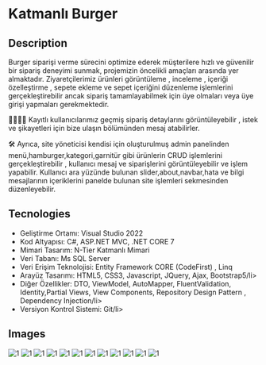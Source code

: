 <h1>Katmanlı Burger</h1>
<h2>Description</h2>
<p> Burger siparişi verme sürecini optimize ederek müşterilere hızlı ve güvenilir bir sipariş deneyimi sunmak, projemizin öncelikli amaçları arasında yer almaktadır. Ziyaretçilerimiz ürünleri görüntüleme , inceleme , içeriği özelleştirme , sepete ekleme ve sepet içeriğini düzenleme işlemlerini gerçekleştirebilir ancak sipariş tamamlayabilmek için üye olmaları veya üye girişi yapmaları gerekmektedir.

👨‍👩‍👧‍👦 Kayıtlı kullanıcılarımız geçmiş sipariş detaylarını görüntüleyebilir , istek ve şikayetleri için bize ulaşın bölümünden mesaj atabilirler.

🛠 Ayrıca, site yöneticisi kendisi için oluşturulmuş admin panelinden menü,hamburger,kategori,garnitür gibi ürünlerin CRUD işlemlerini gerçekleştirebilir , kullanıcı mesaj ve siparişlerini görüntüleyebilir ve işlem yapabilir. Kullanıcı ara yüzünde bulunan slider,about,navbar,hata ve bilgi mesajlarının içeriklerini panelde bulunan site işlemleri sekmesinden düzenleyebilir.</p>
<h2>Tecnologies</h2>
<ul>
  <li>Geliştirme Ortamı: Visual Studio 2022
</li>
  <li>Kod Altyapısı: C#, ASP.NET MVC, .NET CORE 7</li>
  <li>Mimari Tasarım: N-Tier Katmanlı Mimari</li>
  <li>Veri Tabanı: Ms SQL Server</li>
  <li>Veri Erişim Teknolojisi: Entity Framework CORE (CodeFirst) , Linq</li>
  <li>Arayüz Tasarımı: HTML5, CSS3, Javascript, JQuery, Ajax, Bootstrap5/li>
  <li>Diğer Özellikler: DTO, ViewModel, AutoMapper, FluentValidation, Identity,Partial Views, View Components, Repository Design Pattern , Dependency Injection/li>
  <li>Versiyon Kontrol Sistemi: Git/li>
</ul>
<h2>Images</h2>
<img src="https://github.com/Dogukandogann/KatmanliBurgerProje/assets/134203440/5c5c92be-beb5-4a86-865d-2a8ff8c2111b" alt="1" style="max-width: 100%;">
<img src="https://github.com/Dogukandogann/KatmanliBurgerProje/assets/134203440/0b829a90-b19d-434d-b24d-eb5d6fc43e6d" alt="1" style="max-width: 100%;">
<img src="https://github.com/Dogukandogann/KatmanliBurgerProje/assets/134203440/315464a8-6f13-4c3e-b3ff-0a3ba035906e" alt="1" style="max-width: 100%;">
<img src="https://github.com/Dogukandogann/KatmanliBurgerProje/assets/134203440/5ba7099e-9bab-4753-a501-eed738d12bc8" alt="1" style="max-width: 100%;">
<img src="https://github.com/Dogukandogann/KatmanliBurgerProje/assets/134203440/e5cba591-0898-4a08-ab62-a91a1126f56e" alt="1" style="max-width: 100%;">
<img src="https://github.com/Dogukandogann/KatmanliBurgerProje/assets/134203440/39c4a4a3-5887-4f75-acc0-b49b68689632" alt="1" style="max-width: 100%;">
<img src="https://github.com/Dogukandogann/KatmanliBurgerProje/assets/134203440/b787db5f-9c8e-4a25-99ba-2bb67c3e891a" alt="1" style="max-width: 100%;">
<img src="https://github.com/Dogukandogann/KatmanliBurgerProje/assets/134203440/ae060599-11b9-41fd-8ee4-13457d9d2243" alt="1" style="max-width: 100%;">
<img src="https://github.com/Dogukandogann/KatmanliBurgerProje/assets/134203440/3ade02d5-f385-45d7-9441-a755259aedfb" alt="1" style="max-width: 100%;">
<img src="https://github.com/Dogukandogann/KatmanliBurgerProje/assets/134203440/d5de0b70-839e-45ef-8ca8-b31ac69fb652" alt="1" style="max-width: 100%;">
<img src="https://github.com/Dogukandogann/KatmanliBurgerProje/assets/134203440/9e551586-a867-4e98-9047-629c1a9f0eee" alt="1" style="max-width: 100%;">
<img src="https://github.com/Dogukandogann/KatmanliBurgerProje/assets/134203440/8d14e814-71b3-4b07-94f7-2a9f19e9dc65" alt="1" style="max-width: 100%;">

